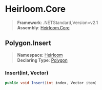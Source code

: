 # Heirloom.Core

> **Framework**: .NETStandard,Version=v2.1  
> **Assembly**: [Heirloom.Core][0]  

## Polygon.Insert

> **Namespace**: [Heirloom][0]  
> **Declaring Type**: [Polygon][1]  

### Insert(int, Vector)

```cs
public void Insert(int index, Vector item)
```

[0]: ../../../Heirloom.Core.md
[1]: ../Polygon.md
